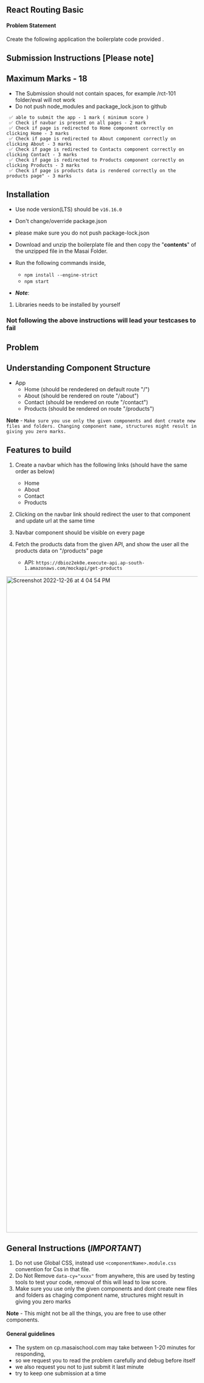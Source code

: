 ## React Routing Basic

#### Problem Statement

Create the following application the boilerplate code provided .

## Submission Instructions [Please note]

## Maximum Marks - 18

- The Submission should not contain spaces, for example /rct-101 folder/eval will not work
- Do not push node_modules and package_lock.json to github

```
 ✅ able to submit the app - 1 mark ( minimum score )
 ✅ Check if navbar is present on all pages - 2 mark
 ✅ Check if page is redirected to Home component correctly on clicking Home - 3 marks
 ✅ Check if page is redirected to About component correctly on clicking About - 3 marks
 ✅ Check if page is redirected to Contacts component correctly on clicking Contact - 3 marks
 ✅ Check if page is redirected to Products component correctly on clicking Products - 3 marks
 ✅ Check if page is products data is rendered correctly on the products page" - 3 marks
```

## Installation

- Use node version(LTS) should be `v16.16.0`
- Don't change/override package.json
- please make sure you do not push package-lock.json

- Download and unzip the boilerplate file and then copy the "**contents**" of the unzipped file in the Masai Folder.
- Run the following commands inside,
  - `npm install --engine-strict`
  - `npm start`

- **_Note_**:

1. Libraries needs to be installed by yourself


### Not following the above instructions will lead your testcases to fail

## Problem

## Understanding Component Structure

- App
  - Home (should be rendedered on default route "/")
  - About (should be rendered on route "/about")
  - Contact (should be rendered on route "/contact")
  - Products (should be rendered on route "/products")

**Note** - `Make sure you use only the given components and dont create new files and folders. Changing component name, structures might result in giving you zero marks.`


## Features to build

1. Create a navbar which has the following links (should have the same order as below)
   - Home
   - About
   - Contact
   - Products
   
2. Clicking on the navbar link should redirect the user to that component and update url at the same time
3. Navbar component should be visible on every page
4. Fetch the products data from the given API, and show the user all the products data on "/products" page
   - API: ```https://dbioz2ek0e.execute-api.ap-south-1.amazonaws.com/mockapi/get-products```

<img width="1728" alt="Screenshot 2022-12-26 at 4 04 54 PM" src="https://user-images.githubusercontent.com/39851506/209543847-0654f115-e558-4245-88c8-a70290d78c3b.png">



## General Instructions (**_IMPORTANT_**)

1. Do not use Global CSS, instead use `<componentName>.module.css` convention for Css in that file.
2. Do Not Remove `data-cy="xxxx"` from anywhere, this are used by testing tools to test your code, removal of this will lead to low score.
3. Make sure you use only the given components and dont create new files and folders as chaging component name, structures might result in giving you zero marks

**Note** - This might not be all the things, you are free to use other components.

#### General guidelines

- The system on cp.masaischool.com may take between 1-20 minutes for responding,
- so we request you to read the problem carefully and debug before itself
- we also request you not to just submit it last minute
- try to keep one submission at a time
